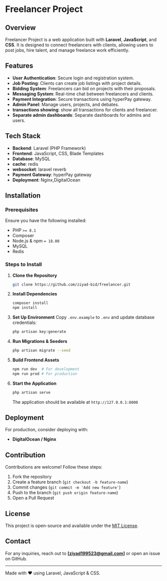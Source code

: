 # Freelancer Project

## Overview
Freelancer Project is a web application built with **Laravel**, **JavaScript**, and **CSS**. It is designed to connect freelancers with clients, allowing users to post jobs, hire talent, and manage freelance work efficiently.

## Features
- **User Authentication**: Secure login and registration system.
- **Job Posting**: Clients can create job listings with project details.
- **Bidding System**: Freelancers can bid on projects with their proposals.
- **Messaging System**: Real-time chat between freelancers and clients.
- **Payment Integration**: Secure transactions using hyperPay gateway.
- **Admin Panel**: Manage users, projects, and debates.
- **transactions showing**: show all transactions for clients and freelancer.
- **Separate admin dashboards**: Separate dashboards for admins and users.


## Tech Stack
- **Backend**: Laravel (PHP Framework)
- **Frontend**: JavaScript, CSS, Blade Templates
- **Database**: MySQL
- **cache**: redis
- **websocket**: laravel reverb
- **Payment Gateway**: hyperPay gateway
- **Deployment**: Nginx,DigitalOcean

## Installation
### Prerequisites
Ensure you have the following installed:
- PHP `>= 8.1`
- Composer
- Node.js & npm `= 18.00`
- MySQL
- Redis

### Steps to Install
1. **Clone the Repository**
   ```sh
   git clone https://github.com/ziyad-bid/freelancer.git
   ```
2. **Install Dependencies**
   ```sh
   composer install
   npm install
   ```
3. **Set Up Environment**
   Copy `.env.example` to `.env` and update database credentials:
   ```sh
   php artisan key:generate
   ```
4. **Run Migrations & Seeders**
   ```sh
   php artisan migrate --seed
   ```
5. **Build Frontend Assets**
   ```sh
   npm run dev  # For development
   npm run prod # For production
   ```
6. **Start the Application**
   ```sh
   php artisan serve
   ```
   The application should be available at `http://127.0.0.1:8000`

## Deployment
For production, consider deploying with:
- **DigitalOcean / Nginx**

## Contribution
Contributions are welcome! Follow these steps:
1. Fork the repository
2. Create a feature branch (`git checkout -b feature-name`)
3. Commit changes (`git commit -m 'Add new feature'`)
4. Push to the branch (`git push origin feature-name`)
5. Open a Pull Request

## License
This project is open-source and available under the [MIT License](LICENSE).

## Contact
For any inquiries, reach out to **[ziyad199523@gmail.com]** or open an issue on GitHub.

---
Made with ❤️ using Laravel, JavaScript & CSS.

